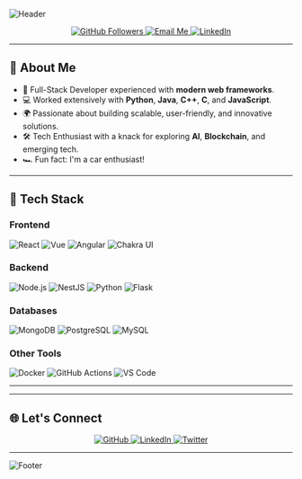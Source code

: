 ![Header](https://capsule-render.vercel.app/api?type=waving&color=gradient&height=200&section=header&text=Hi%20There!%20I'm%20Alexo%20%F0%9F%91%8B&fontSize=40&fontAlign=50&fontAlignY=35&desc=Full-Stack%20Developer%20Extraordinaire&descAlign=50&descAlignY=50)

<p align="center">
  <a href="https://github.com/alexo05">
    <img src="https://img.shields.io/github/followers/alexo05?label=Followers&style=social" alt="GitHub Followers">
  </a>
  <a href="mailto:zakariaeam2003@gmail.com">
    <img src="https://img.shields.io/badge/Email-Me-green?style=for-the-badge" alt="Email Me">
  </a>
  <a href="https://linkedin.com/in/zakariae-amrani-8679a4182">
    <img src="https://img.shields.io/badge/Connect%20on%20LinkedIn-blue?style=for-the-badge" alt="LinkedIn">
  </a>
</p>

---

## 🌟 About Me

- 🚀 Full-Stack Developer experienced with **modern web frameworks**.
- 💻 Worked extensively with **Python**, **Java**, **C++**, **C**, and **JavaScript**.
- 🌍 Passionate about building scalable, user-friendly, and innovative solutions.
- 🛠️ Tech Enthusiast with a knack for exploring **AI**, **Blockchain**, and emerging tech.
- 🏎️ Fun fact: I'm a car enthusiast!

---

## 🔧 Tech Stack

### **Frontend**
![React](https://img.shields.io/badge/React-20232A?style=for-the-badge&logo=react&logoColor=61DAFB)
![Vue](https://img.shields.io/badge/Vue.js-35495E?style=for-the-badge&logo=vue.js&logoColor=4FC08D)
![Angular](https://img.shields.io/badge/Angular-DD0031?style=for-the-badge&logo=angular&logoColor=white)
![Chakra UI](https://img.shields.io/badge/Chakra--UI-319795?style=for-the-badge&logo=chakra-ui&logoColor=white)

### **Backend**
![Node.js](https://img.shields.io/badge/Node.js-339933?style=for-the-badge&logo=nodedotjs&logoColor=white)
![NestJS](https://img.shields.io/badge/NestJS-E0234E?style=for-the-badge&logo=nestjs&logoColor=white)
![Python](https://img.shields.io/badge/Python-3776AB?style=for-the-badge&logo=python&logoColor=white)
![Flask](https://img.shields.io/badge/Flask-000000?style=for-the-badge&logo=flask&logoColor=white)

### **Databases**
![MongoDB](https://img.shields.io/badge/MongoDB-4EA94B?style=for-the-badge&logo=mongodb&logoColor=white)
![PostgreSQL](https://img.shields.io/badge/PostgreSQL-336791?style=for-the-badge&logo=postgresql&logoColor=white)
![MySQL](https://img.shields.io/badge/MySQL-4479A1?style=for-the-badge&logo=mysql&logoColor=white)

### **Other Tools**
![Docker](https://img.shields.io/badge/Docker-2496ED?style=for-the-badge&logo=docker&logoColor=white)
![GitHub Actions](https://img.shields.io/badge/GitHub_Actions-2088FF?style=for-the-badge&logo=github-actions&logoColor=white)
![VS Code](https://img.shields.io/badge/VS%20Code-007ACC?style=for-the-badge&logo=visual-studio-code&logoColor=white)

---



---

## 🌐 Let's Connect

<p align="center">
  <a href="https://github.com/alexo05">
    <img src="https://img.shields.io/badge/GitHub-%2312100E.svg?style=for-the-badge&logo=GitHub&logoColor=white" alt="GitHub">
  </a>
  <a href="https://linkedin.com/in/zakariae-amrani-8679a4182">
    <img src="https://img.shields.io/badge/LinkedIn-%230077B5.svg?style=for-the-badge&logo=linkedin&logoColor=white" alt="LinkedIn">
  </a>
  <a href="">
    <img src="https://img.shields.io/badge/Twitter-%231DA1F2.svg?style=for-the-badge&logo=Twitter&logoColor=white" alt="Twitter">
  </a>
</p>

---

![Footer](https://capsule-render.vercel.app/api?type=waving&color=gradient&height=100&section=footer)


